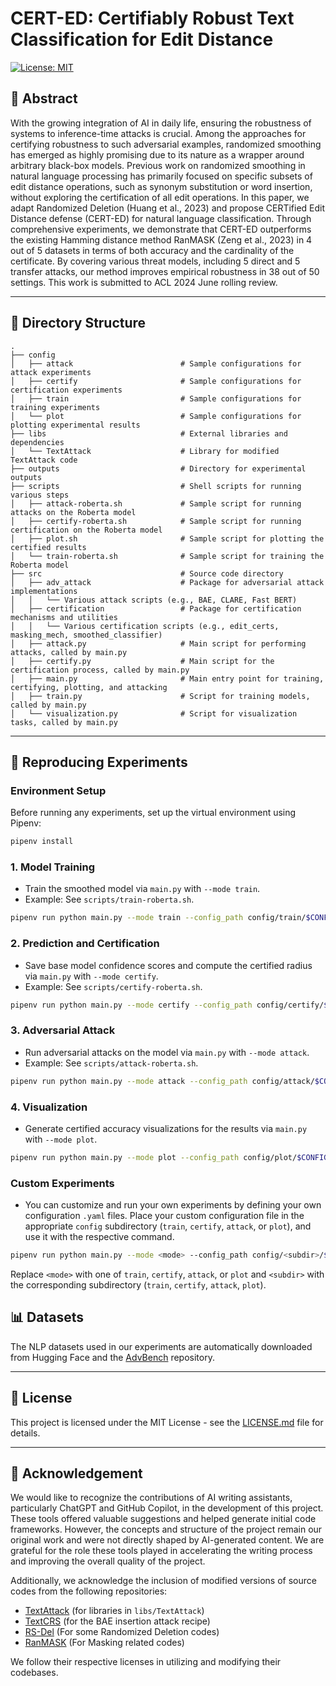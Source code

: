 # CERT-ED: Certifiably Robust Text Classification for Edit Distance

[![License: MIT](https://img.shields.io/badge/License-MIT-yellow.svg)](https://opensource.org/licenses/MIT)

## 📝 Abstract
With the growing integration of AI in daily life, ensuring the robustness of systems to inference-time attacks is crucial. Among the approaches for certifying robustness to such adversarial examples, randomized smoothing has emerged as highly promising due to its nature as a wrapper around arbitrary black-box models. Previous work on randomized smoothing in natural language processing has primarily focused on specific subsets of edit distance operations, such as synonym substitution or word insertion, without exploring the certification of all edit operations. In this paper, we adapt Randomized Deletion (Huang et al., 2023) and propose CERTified Edit Distance defense (CERT-ED) for natural language classification. Through comprehensive experiments, we demonstrate that CERT-ED outperforms the existing Hamming distance method RanMASK (Zeng et al., 2023) in 4 out of 5 datasets in terms of both accuracy and the cardinality of the certificate. By covering various threat models, including 5 direct and 5 transfer attacks, our method improves empirical robustness in 38 out of 50 settings. This work is submitted to ACL 2024 June rolling review.

---

## 📂 Directory Structure

```plaintext
.
├── config
│   ├── attack                        # Sample configurations for attack experiments
│   ├── certify                       # Sample configurations for certification experiments
│   ├── train                         # Sample configurations for training experiments
│   └── plot                          # Sample configurations for plotting experimental results
├── libs                              # External libraries and dependencies
│   └── TextAttack                    # Library for modified TextAttack code
├── outputs                           # Directory for experimental outputs
├── scripts                           # Shell scripts for running various steps
│   ├── attack-roberta.sh             # Sample script for running attacks on the Roberta model
│   ├── certify-roberta.sh            # Sample script for running certification on the Roberta model
│   ├── plot.sh                       # Sample script for plotting the certified results
│   └── train-roberta.sh              # Sample script for training the Roberta model
├── src                               # Source code directory
│   ├── adv_attack                    # Package for adversarial attack implementations
│   │   └── Various attack scripts (e.g., BAE, CLARE, Fast BERT) 
│   ├── certification                 # Package for certification mechanisms and utilities
│   │   └── Various certification scripts (e.g., edit_certs, masking_mech, smoothed_classifier) 
│   ├── attack.py                     # Main script for performing attacks, called by main.py
│   ├── certify.py                    # Main script for the certification process, called by main.py
│   ├── main.py                       # Main entry point for training, certifying, plotting, and attacking
│   ├── train.py                      # Script for training models, called by main.py
│   └── visualization.py              # Script for visualization tasks, called by main.py

```

---

## 🚀 Reproducing Experiments

### Environment Setup

Before running any experiments, set up the virtual environment using Pipenv:

```bash
pipenv install
```

### 1. **Model Training**

- Train the smoothed model via `main.py` with `--mode train`.
- Example: See `scripts/train-roberta.sh`.

```bash
pipenv run python main.py --mode train --config_path config/train/$CONFIG_FILE.yaml --override_config
```

### 2. **Prediction and Certification**

- Save base model confidence scores and compute the certified radius via `main.py` with `--mode certify`.
- Example: See `scripts/certify-roberta.sh`.

```bash
pipenv run python main.py --mode certify --config_path config/certify/$CONFIG_FILE.yaml --override_config
```

### 3. **Adversarial Attack**

- Run adversarial attacks on the model via `main.py` with `--mode attack`.
- Example: See `scripts/attack-roberta.sh`.

```bash
pipenv run python main.py --mode attack --config_path config/attack/$CONFIG_FILE.yaml --override_config
```

### 4. **Visualization**

- Generate certified accuracy visualizations for the results via `main.py` with `--mode plot`.

```bash
pipenv run python main.py --mode plot --config_path config/plot/$CONFIG_FILE.yaml --override_config
```

### Custom Experiments

- You can customize and run your own experiments by defining your own configuration `.yaml` files. Place your custom configuration file in the appropriate `config` subdirectory (`train`, `certify`, `attack`, or `plot`), and use it with the respective command.

```bash
pipenv run python main.py --mode <mode> --config_path config/<subdir>/$YOUR_CUSTOM_CONFIG.yaml --override_config
```

Replace `<mode>` with one of `train`, `certify`, `attack`, or `plot` and `<subdir>` with the corresponding subdirectory (`train`, `certify`, `attack`, `plot`).

## 📊 Datasets

The NLP datasets used in our experiments are automatically downloaded from Hugging Face and the [AdvBench](https://github.com/thunlp/Advbench) repository.

---

## 📄 License

This project is licensed under the MIT License - see the [LICENSE.md](LICENSE.md) file for details.

---

## 📝 Acknowledgement

We would like to recognize the contributions of AI writing assistants, particularly ChatGPT and GitHub Copilot, in the development of this project. These tools offered valuable suggestions and helped generate initial code frameworks. However, the concepts and structure of the project remain our original work and were not directly shaped by AI-generated content. We are grateful for the role these tools played in accelerating the writing process and improving the overall quality of the project.

Additionally, we acknowledge the inclusion of modified versions of source codes from the following repositories:

- [TextAttack](https://github.com/QData/TextAttack) (for libraries in `libs/TextAttack`)
- [TextCRS](https://github.com/Eyr3/TextCRS) (for the BAE insertion attack recipe)
- [RS-Del](https://github.com/Dovermore/randomized-deletion) (For some Randomized Deletion codes)
- [RanMASK](https://github.com/zjiehang/RanMASK) (For Masking related codes)

We follow their respective licenses in utilizing and modifying their codebases.
